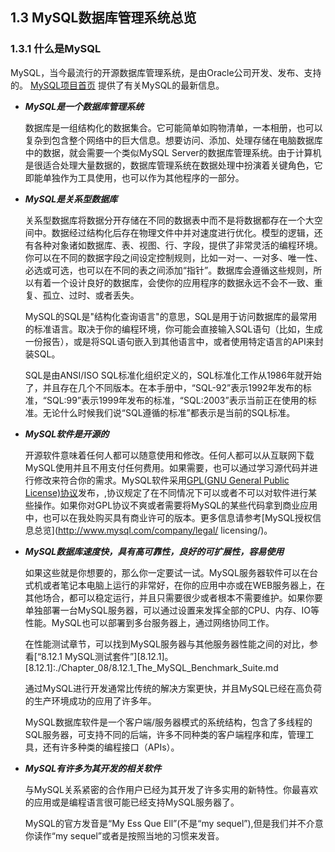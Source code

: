 ## 1.3 MySQL数据库管理系统总览
### 1.3.1 什么是MySQL

  MySQL，当今最流行的开源数据库管理系统，是由Oracle公司开发、发布、支持的。
  [MySQL项目首页](http://www.mysql.com/) 提供了有关MySQL的最新信息。  
  
* ***MySQL是一个数据库管理系统***
 
  数据库是一组结构化的数据集合。它可能简单如购物清单，一本相册，也可以复杂到包含整个网络中的巨大信息。想要访问、添加、处理存储在电脑数据库中的数据，就会需要一个类似MySQL Server的数据库管理系统。由于计算机是很适合处理大量数据的，数据库管理系统在数据处理中扮演着关键角色，它即能单独作为工具使用，也可以作为其他程序的一部分。
  
* ***MySQL是关系型数据库***
 
  关系型数据库将数据分开存储在不同的数据表中而不是将数据都存在一个大空间中。数据经过结构化后存在物理文件中并对速度进行优化。模型的逻辑，还有各种对象诸如数据库、表、视图、行、字段，提供了非常灵活的编程环境。你可以在不同的数据字段之间设定控制规则，比如一对一、一对多、唯一性、必选或可选，也可以在不同的表之间添加“指针”。数据库会遵循这些规则，所以有着一个设计良好的数据库，会使你的应用程序的数据永远不会不一致、重复、孤立、过时、或者丢失。 
   
  MySQL的SQL是"结构化查询语言"的意思，SQL是用于访问数据库的最常用的标准语言。取决于你的编程环境，你可能会直接输入SQL语句（比如，生成一份报告），或是将SQL语句嵌入到其他语言中，或者使用特定语言的API来封装SQL。 
   
  SQL是由ANSI/ISO SQL标准化组织定义的，SQL标准化工作从1986年就开始了，并且存在几个不同版本。在本手册中，“SQL-92”表示1992年发布的标准，“SQL:99”表示1999年发布的标准，“SQL:2003”表示当前正在使用的标准。无论什么时候我们说“SQL遵循的标准”都表示是当前的SQL标准。  

* ***MySQL软件是开源的***
 
  开源软件意味着任何人都可以随意使用和修改。任何人都可以从互联网下载MySQL使用并且不用支付任何费用。如果需要，也可以通过学习源代码并进行修改来符合你的需求。MySQL软件采用[GPL(GNU General Public License)协议](http://www.fsf.org/licenses/)发布，,协议规定了在不同情况下可以或者不可以对软件进行某些操作。如果你对GPL协议不爽或者需要将MySQL的某些代码拿到商业应用中，也可以在我处购买具有商业许可的版本。更多信息请参考[MySQL授权信息总览](http://www.mysql.com/company/legal/ licensing/)。  
  
* ***MySQL数据库速度快，具有高可靠性，良好的可扩展性，容易使用***
 
  如果这些就是你想要的，那么你一定要试一试。MySQL服务器软件可以在台式机或者笔记本电脑上运行的非常好，在你的应用中亦或在WEB服务器上，在其他场合，都可以稳定运行，并且只需要很少或者根本不需要维护。如果你要单独部署一台MySQL服务器，可以通过设置来发挥全部的CPU、内存、IO等性能。MySQL也可以部署到多台服务器上，通过网络协同工作。  
  
  在性能测试章节，可以找到MySQL服务器与其他服务器性能之间的对比，参看[“8.12.1 MySQL测试套件”][8.12.1]。
  [8.12.1]:./Chapter_08/8.12.1_The_MySQL_Benchmark_Suite.md
      
  通过MySQL进行开发通常比传统的解决方案更快，并且MySQL已经在高负荷的生产环境成功的应用了许多年。  
  
  MySQL数据库软件是一个客户端/服务器模式的系统结构，包含了多线程的SQL服务器，可支持不同的后端，许多不同种类的客户端程序和库，管理工具，还有许多种类的编程接口（APIs）。  
  
* ***MySQL有许多为其开发的相关软件***
 
  与MySQL关系紧密的合作用户已经为其开发了许多实用的新特性。你最喜欢的应用或是编程语言很可能已经支持MySQL服务器了。  
  
  MySQL的官方发音是“My Ess Que Ell”(不是“my sequel”),但是我们并不介意你读作“my sequel”或者是按照当地的习惯来发音。
